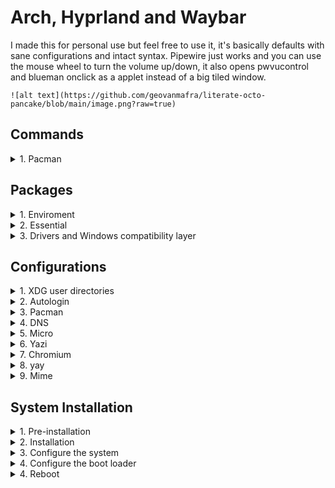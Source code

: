 # Arch, Hyprland and Waybar
I made this for personal use but feel free to use it, it's basically defaults with sane configurations and intact syntax.
Pipewire just works and you can use the mouse wheel to turn the volume up/down, it also opens pwvucontrol and blueman onclick as a applet instead of a big tiled window.
```
![alt text](https://github.com/geovanmafra/literate-octo-pancake/blob/main/image.png?raw=true)
```

## Commands
  <details>
    <summary>1. Pacman</summary>

> Pacman
```
-Syu (update everything)
-Qdt (list all packages no longer required as dependencies "orphans")
-Rs package_name (remove a package and its dependencies which are not required by any other installed package)
-Rsc package_name (remove a package, its dependencies and all the packages that depend on the target package)
```
</details>





## Packages
  <details>
    <summary>1. Enviroment</summary>

> Hyprland
```
hyprland xdg-desktop-portal-hyprland hyprpolkitagent hyprcursor hyprlock hypridle hyprpaper qt5-wayland qt6-wayland uwsm
```
>Services
```
systemctl --user enable --now waybar.service
systemctl --user enable --now hyprpolkitagent.service
systemctl --user enable --now hyprpaper.service
systemctl --user enable --now hypridle.service
systemctl enable --now blueetoth.service
```
>Audio
```
pipewire lib32-pipewire pipewire-alsa pipewire-pulse pipewire-jack wireplumber
```
>Other
```
waybar (brightnessctl playerctl power-profiles-daemon) mako wl-clipboard grim slurp [AUR: walker qview]
```
>Applets
```
udiskie network-manager-applet blueman [AUR: pwvucontrol]
```
>Theming
```
nwg-look (gtk-engine-murrine gnome-themes-extra or gnome-themes-standard [build dependency: sassc)
Fonts: noto-fonts noto-fonts-cjk noto-fonts-emoji noto-fonts-extra
Theme: git clone https://github.com/vinceliuice/Colloid-gtk-theme ./install.sh --tweaks black rimless -n Everforest -t green -c dark -l
Icons: git clone https://github.com/vinceliuice/Colloid-icon-theme ./install.sh -s everforest -t green
Cursor: https://github.com/ndom91/rose-pine-hyprcursor
Micro: https://github.com/atomashevic/everforest-micro
```
> System utilities
```
git wget ghostty yazi trashcli unrar btop fastfetch mpv fuse2 (for appimage)
```
</details>

<details>
  <summary>2. Essential</summary>
  
> Programs
```
keepassxc chromium krita qbittorrent obs-studio
```
</details>

<details>
  <summary>3. Drivers and Windows compatibility layer</summary>

> Gaming
```
lutris dolphin-emu [AUR: ares-emu cemu-git duckstation-git pcsx2]
```
> Wine
```
wine wine-mono winetricks lib32-gnutls
```
> Drivers
```
mesa lib32-mesa mesa-utils vulkan-radeon lib32-vulkan-radeon gamescope
```
> Vulkan utilities
```
vulkan-icd-loader lib32-vulkan-icd-loader vulkan-tools
```
</details>
</details>





## Configurations
  <details>
    <summary>1. XDG user directories</summary>

> Create HOME folders
```
sudo pacman -S xdg-user-dirs

xdg-user-dirs-update
```
</details>

<details>
  <summary>2. Autologin</summary>
  
> Log into bash automatically
```
sudo mkdir -p /etc/systemd/system/getty@tty1.service.d
sudo micro /etc/systemd/system/getty@tty1.service.d/autologin.conf

[Service]
ExecStart=
ExecStart=-/sbin/agetty -o '-p -f -- \\u' --noclear --autologin kuriboh %I $TERM
```
> Start Hyprland session
```
Normal session:
micro ~/.bash_profile

if [ -z "${WAYLAND_DISPLAY}" ] && [ "$(tty)" = "/dev/tty1" ]; then
    exec hyprland
fi

UWSM session:
micro ~/.bash_profile

if uwsm check may-start; then
    exec uwsm start hyprland.desktop
fi
```
</details>

<details>
  <summary>3. Pacman</summary>

> Nostalgic downloading emoji + MULTILIB support
```
sudo micro /etc/pacman.conf

Color
ILoveCandy
[multilib]
Include = /etc/pacman.d/mirrorlist
```
</details>

<details>
  <summary>4. DNS</summary>

> Cloudflare
```
IPV4: 1.1.1.1, 1.0.0.1
IPV6: 2606:4700:4700::1111, 2606:4700:4700::1001
```
</details>

<details>
  <summary>5. Micro</summary>

> Text editor
```
set colorscheme twilight
```
</details>

<details>
  <summary>6. Yazi</summary>

> File manager
```
# yazi.toml
[manager]
show_hidden = true

[opener]
play = [
	{ run = 'mpv "$@"', orphan = true, for = "unix" },
]
edit = [
	{ run = 'micro "$@"', block = true, for = "unix" },
]
open = [
	{ run = 'xdg-open "$@"', desc = "Open" },
]

[open]
prepend_rules = [
	{ name = "*.json", use = "edit" },
	{ name = "*.sh", use = "edit" },
	{ name = "*.toml", use = "edit" },
	{ name = "*.y*ml", use = "edit" },
	{ name = "*config", use = "edit" },
	{ name = "*.cfg", use = "edit" },
	{ name = "*env", use = "edit" },
	{ name = "*.d", use = "edit" },
	{ name = "*.md", use = "edit" },
	{ name = "*.txt", use = "edit" },
	{ name = ".zsh*", use = "edit" },
	{ name = "*.ini", use = "edit" },
	{ name = "*.lua", use = "edit" },
	{ name = "*.xml", use = "edit" },
	{ name = "*.log", use = "edit" },
# open with normal / gnome / kde
	{ name = "*.ods", use = "open" },
	{ name = "*.pdf", use = "open" },
# open with multimedia player
	{ name = "*.mp3", use = "open" },

]
append_rules = [
	{ name = "*", use = "edit" },
]
```
</details>

<details>
  <summary>7. Chromium</summary>

> Extensions
```
Tab Grouper
UBlock Origin Lite - Canvas Blocker
Unhook - Return YouTube dislike
KeePassXC-Browser
Dark Reader
```
</details>

<details>
  <summary>8. yay</summary>

> AUR helper
```
git clone https://aur.archlinux.org/yay.git
cd yay
makepkg -si
```
> First use
```
yay -Y --gendb
yay -Syu --devel
yay -Y --devel --save
```
</details>
<details>
  <summary>9. Mime</summary>

> .config/mimeapps.list
```
[Added Associations]
application/json=micro.desktop;/home/kuriboh/.local/share/applications/Micro.desktop;
application/pdf=chromium.desktop;com.interversehq.qView.desktop;pqiv.desktop;
application/x-docbook+xml=micro.desktop;/home/kuriboh/.local/share/applications/Micro.desktop;chromium.desktop;
application/x-matroska=mpv.desktop;
application/x-yaml=micro.desktop;/home/kuriboh/.local/share/applications/Micro.desktop;
image/avif=com.interversehq.qView.desktop;pqiv-2.desktop;imv.desktop;feh.desktop;qimgv.desktop;mpv.desktop;
image/bmp=com.interversehq.qView.desktop;pqiv-2.desktop;imv.desktop;feh.desktop;qimgv.desktop;mpv.desktop;
image/gif=com.interversehq.qView.desktop;qimgv.desktop;imv.desktop;nsxiv.desktop;pqiv.desktop;feh.desktop;imv-dir.desktop;org.kde.gwenview.desktop;chromium.desktop;krita_gif.desktop;
image/heif=com.interversehq.qView.desktop;pqiv-2.desktop;imv.desktop;feh.desktop;qimgv.desktop;mpv.desktop;
image/jpeg=com.interversehq.qView.desktop;pqiv-2.desktop;imv.desktop;feh.desktop;qimgv.desktop;mpv.desktop;
image/png=com.interversehq.qView.desktop;pqiv-2.desktop;imv.desktop;feh.desktop;qimgv.desktop;mpv.desktop;
image/webp=com.interversehq.qView.desktop;pqiv-2.desktop;imv.desktop;feh.desktop;qimgv.desktop;mpv.desktop;
image/x-icns=com.interversehq.qView.desktop;pqiv-2.desktop;imv.desktop;feh.desktop;qimgv.desktop;mpv.desktop;
inode/directory=yazi.desktop;spf.desktop;
text/markdown=micro.desktop;/home/kuriboh/.local/share/applications/Micro.desktop;
text/plain=micro.desktop;/home/kuriboh/.local/share/applications/Micro.desktop;Micro.desktop;
text/x-cmake=micro.desktop;/home/kuriboh/.local/share/applications/Micro.desktop;
video/3gp=mpv.desktop;
video/3gpp=mpv.desktop;
video/3gpp2=mpv.desktop;
video/avi=mpv.desktop;
video/divx=mpv.desktop;
video/dv=mpv.desktop;
video/fli=mpv.desktop;
video/flv=mpv.desktop;
video/mp2t=mpv.desktop;
video/mp4=mpv.desktop;
video/mp4v-es=mpv.desktop;
video/mpeg=mpv.desktop;
video/msvideo=mpv.desktop;
video/ogg=mpv.desktop;
video/quicktime=mpv.desktop;
video/vnd.divx=mpv.desktop;
video/vnd.mpegurl=mpv.desktop;
video/vnd.rn-realvideo=mpv.desktop;
video/webm=mpv.desktop;
video/x-avi=mpv.desktop;
video/x-flv=mpv.desktop;
video/x-m4v=mpv.desktop;
video/x-matroska=mpv.desktop;
video/x-mpeg2=mpv.desktop;
video/x-ms-asf=mpv.desktop;
video/x-ms-wmv=mpv.desktop;
video/x-ms-wmx=mpv.desktop;
video/x-msvideo=mpv.desktop;
video/x-ogm=mpv.desktop;
video/x-ogm+ogg=mpv.desktop;
video/x-theora=mpv.desktop;
video/x-theora+ogg=mpv.desktop;

[Default Applications]
application/json=micro.desktop;
application/pdf=chromium.desktop;
application/x-docbook+xml=micro.desktop;
application/x-matroska=mpv.desktop;
application/x-yaml=micro.desktop;
image/avif=com.interversehq.qView.desktop;
image/bmp=com.interversehq.qView.desktop;
image/gif=com.interversehq.qView.desktop;
image/heif=com.interversehq.qView.desktop;
image/jpeg=com.interversehq.qView.desktop;
image/png=com.interversehq.qView.desktop;
image/webp=com.interversehq.qView.desktop;
image/x-icns=com.interversehq.qView.desktop;
inode/directory=yazi.desktop;
text/markdown=micro.desktop;
text/plain=micro.desktop;
text/x-cmake=micro.desktop;
video/3gp=mpv.desktop;
video/3gpp=mpv.desktop;
video/3gpp2=mpv.desktop;
video/avi=mpv.desktop;
video/divx=mpv.desktop;
video/dv=mpv.desktop;
video/fli=mpv.desktop;
video/flv=mpv.desktop;
video/mp2t=mpv.desktop;
video/mp4=mpv.desktop;
video/mp4v-es=mpv.desktop;
video/mpeg=mpv.desktop;
video/msvideo=mpv.desktop;
video/ogg=mpv.desktop;
video/quicktime=mpv.desktop;
video/vnd.divx=mpv.desktop;
video/vnd.mpegurl=mpv.desktop;
video/vnd.rn-realvideo=mpv.desktop;
video/webm=mpv.desktop;
video/x-avi=mpv.desktop;
video/x-flv=mpv.desktop;
video/x-m4v=mpv.desktop;
video/x-matroska=mpv.desktop;
video/x-mpeg2=mpv.desktop;
video/x-ms-asf=mpv.desktop;
video/x-ms-wmv=mpv.desktop;
video/x-ms-wmx=mpv.desktop;
video/x-msvideo=mpv.desktop;
video/x-ogm=mpv.desktop;
video/x-ogm+ogg=mpv.desktop;
video/x-theora=mpv.desktop;
video/x-theora+ogg=mpv.desktop;
```
</details>
</details>





## System Installation
  <details>
    <summary>1. Pre-installation</summary>

### Set the console keyboard layout
```
loadkeys br-abnt2
```
### Verify the boot mode
```
cat /sys/firmware/efi/fw_platform_size
```
### Verify the internet connection
```
ping archlinux.org
```
### Update the system clock
```
timedatectl set-timezone America/Sao_Paulo
```
### Format the partitions
```
cfdisk -z /dev/nvme0n1
GPT
128M EFI SYSTEM PARTITION p1
512M LINUX EXTENDED BOOT p2
4G LINUX SWAP p3
MAX LINUX x86_64 ROOT p4
```
```
mkfs.xfs /dev/nvme0n1p4
mkswap /dev/nvme0n1p3
mkfs.fat -F 32 /dev/nvme0n1p2
mkfs.fat -F 32 /dev/nvme0n1p1
```
### Mount the file systems
```
mount /dev/nvme0n1p4 /mnt
mount --mkdir /dev/nvme0n1p1 /mnt/efi
mount --mkdir /dev/nvme0n1p2 /mnt/boot
swapon /dev/nvme0n1p3
```
</details>


<details>
  <summary>2. Installation</summary>
  
### Install essential packages
```
pacstrap -K /mnt base linux-zen linux-zen-headers linux-firmware sof-firmware amd-ucode micro base-devel networkmanager xfsprogs
```
</details>


<details>
  <summary>3. Configure the system</summary>
  
### Fstab
> Generate an fstab file (use -U or -L to define by UUID or labels, respectively):
```
genfstab -U /mnt >> /mnt/etc/fstab
```
> Check the resulting /mnt/etc/fstab file, and edit it in case of errors.
### Chroot
> Change root into the new system:
```
arch-chroot /mnt
```
### Time
> Set the time zone:
```
ln -sf /usr/share/zoneinfo/America/Sao_Paulo /etc/localtime
```
> Run hwclock to generate /etc/adjtime:
```
hwclock --systohc
```
> This command assumes the hardware clock is set to UTC.
### Localization
> Edit /etc/locale.gen and uncomment en_GB.UTF-8 pt_BR.UTF-8 ja-JP.UTF-8:
```
micro /etc/locale.gen
locale-gen
```
> Create the locale.conf file, and set the LANG variable accordingly:
```
micro /etc/locale.conf
LANG=en_GB.UTF-8
LANGUAGE=en_GB:en:C:pt_BR
```
> If you set the console keyboard layout, make the changes persistent in vconsole.conf:
```
micro /etc/vconsole.conf
KEYMAP=br-abnt2
```
### Network configuration
> Create the hostname file:
```
micro /etc/hostname = yourhostname (ex thinkpad-e14)
```
> Enable system services
```
systemctl enable NetworkManager
```
### Root password
> Set the root password:
```
passwd
```
>Create your user (-m=home -G=groups -s=shell)
```
useradd -m -G wheel -s /bin/bash kuriboh
```
> Set the new user password:
```
passwd kuriboh
```
### Enable Sudo
> To allow members of group wheel to run commands as other users, create a configuration file with the following content:
```
EDITOR=micro visudo
```
>Add this line (it's on the end of the file)
```
%wheel      ALL=(ALL:ALL) ALL
```
### Test escalated permissions
```
su kuriboh
sudo pacman -Syu
exit
```
</details>


<details>
  <summary>4. Configure the boot loader </summary>
  
### systemd-boot installation using XBOOTLDR
> Mount the ESP to /mnt/efi and the XBOOTLDR partition to /mnt/boot.
```
bootctl --esp-path=/efi --boot-path=/boot install
```
> Loader configuration
```
micro efi/loader/loader.conf
```
```
default  arch.conf
timeout  0
console-mode max
editor   no
```
> Adding default loader
```
micro boot/loader/entries/arch.conf
```
```
title   Arch Linux (Zen Kernel)
linux   /vmlinuz-linux-zen
initrd  /amd-ucode.img
initrd  /initramfs-linux-zen.img
options root=/dev/nvme0n1p4 rw
```
> Adding fallback loader
```
micro boot/loader/entries/arch-fallback.conf
```
```
title   Arch Linux (Zen Kernel - Fallback)
linux   /vmlinuz-linux-zen
initrd  /amd-ucode.img
initrd  /initramfs-linux-zen-fallback.img
options root=/dev/nvme0n1p4 rw
```
</details>


<details>
  <summary>4. Reboot </summary>
  
> Exit the chroot environment by typing exit or pressing Ctrl+d.
```
exit
```
> Optionally manually unmount all the partitions with umount -R /mnt: this allows noticing any "busy" partitions, and finding the cause with fuser.
```
umount -R /mnt
```
> Finally, restart the machine by typing reboot: any partitions still mounted will be automatically unmounted by systemd. Remember to remove the installation medium and then login into the new system with the root account.
```
reboot
```
:)
</details>
</details>
